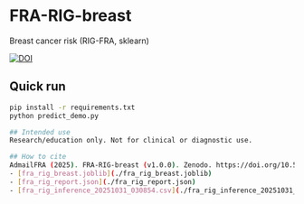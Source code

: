 # FRA-RIG-breast
Breast cancer risk (RIG-FRA, sklearn)

[![DOI](https://zenodo.org/badge/DOI/10.5281/zenodo.17489822.svg)](https://doi.org/10.5281/zenodo.17489822)

## Quick run

```bash
pip install -r requirements.txt
python predict_demo.py

## Intended use
Research/education only. Not for clinical or diagnostic use.

## How to cite
AdmailFRA (2025). FRA-RIG-breast (v1.0.0). Zenodo. https://doi.org/10.5281/zenodo.17489822
- [fra_rig_breast.joblib](./fra_rig_breast.joblib)
- [fra_rig_report.json](./fra_rig_report.json)
- [fra_rig_inference_20251031_030854.csv](./fra_rig_inference_20251031_030854.csv)

